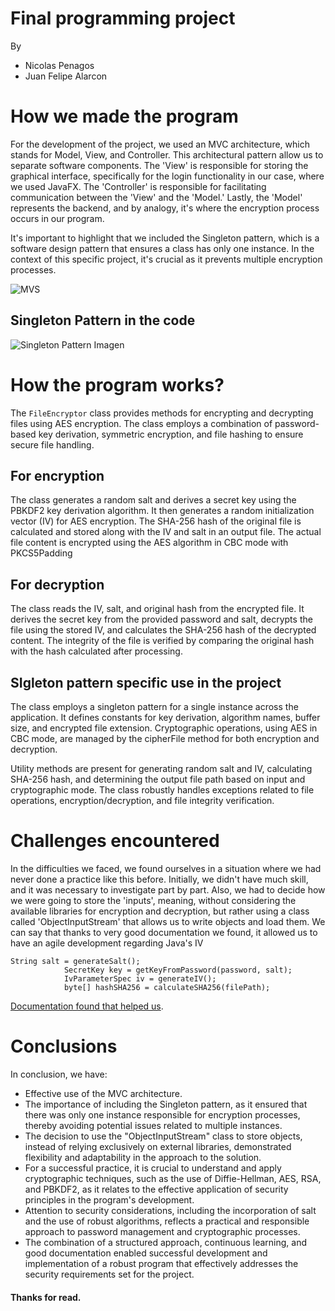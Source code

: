 # Final programming project
By 
- Nicolas Penagos
- Juan Felipe Alarcon

# How we made the program
For the development of the project, we used an MVC architecture, which stands for Model, View, and Controller. This architectural pattern allow us to separate software components. The 'View' is responsible for storing the graphical interface, specifically for the login functionality in our case, where we used JavaFX. The 'Controller' is responsible for facilitating communication between the 'View' and the 'Model.' Lastly, the 'Model' represents the backend, and by analogy, it's where the encryption process occurs in our program.

It's important to highlight that we included the Singleton pattern, which is a software design pattern that ensures a class has only one instance. In the context of this specific project, it's crucial as it prevents multiple encryption processes.

![MVS](https://4.bp.blogspot.com/-LSdEcy5ZlGY/WxMvPqGVw3I/AAAAAAAABwA/UGj7tfEfHvQ1qkKMNYGq-CM0kYH9thNvQCLcBGAs/s1600/mvc.png)

## Singleton Pattern in the code 
![Singleton Pattern Imagen](https://pbs.twimg.com/media/F__K6iVWAAAeUtM?format=jpg&name=small)

# How the program works?
The `FileEncryptor` class provides methods for encrypting and decrypting files using AES encryption. The class employs a combination of password-based key derivation, symmetric encryption, and file hashing to ensure secure file handling. 

## For encryption
The class generates a random salt and derives a secret key using the PBKDF2 key derivation algorithm. It then generates a random initialization vector (IV) for AES encryption. The SHA-256 hash of the original file is calculated and stored along with the IV and salt in an output file. The actual file content is encrypted using the AES algorithm in CBC mode with PKCS5Padding

## For decryption
The class reads the IV, salt, and original hash from the encrypted file. It derives the secret key from the provided password and salt, decrypts the file using the stored IV, and calculates the SHA-256 hash of the decrypted content. The integrity of the file is verified by comparing the original hash with the hash calculated after processing.

## SIgleton pattern specific use in the project
The class employs a singleton pattern for a single instance across the application. It defines constants for key derivation, algorithm names, buffer size, and encrypted file extension. Cryptographic operations, using AES in CBC mode, are managed by the cipherFile method for both encryption and decryption.

Utility methods are present for generating random salt and IV, calculating SHA-256 hash, and determining the output file path based on input and cryptographic mode. The class robustly handles exceptions related to file operations, encryption/decryption, and file integrity verification.

# Challenges encountered
In the difficulties we faced, we found ourselves in a situation where we had never done a practice like this before. Initially, we didn't have much skill, and it was necessary to investigate part by part. Also, we had to decide how we were going to store the 'inputs', meaning, without considering the available libraries for encryption and decryption, but rather using a class called 'ObjectInputStream' that allows us to write objects and load them.
We can say that thanks to very good documentation we found, it allowed us to have an agile development regarding Java's IV


```
String salt = generateSalt();
            SecretKey key = getKeyFromPassword(password, salt);
            IvParameterSpec iv = generateIV();
            byte[] hashSHA256 = calculateSHA256(filePath);
```

[Documentation found that helped us](https://www.baeldung.com/java-aes-encryption-decryption).
            
# Conclusions
In conclusion, we have:

- Effective use of the MVC architecture.
- The importance of including the Singleton pattern, as it ensured that there was only one instance responsible for encryption processes, thereby avoiding potential issues related to multiple instances.
- The decision to use the "ObjectInputStream" class to store objects, instead of relying exclusively on external libraries, demonstrated flexibility and adaptability in the approach to the solution.
- For a successful practice, it is crucial to understand and apply cryptographic techniques, such as the use of Diffie-Hellman, AES, RSA, and PBKDF2, as it relates to the effective application of security principles in the program's development.
- Attention to security considerations, including the incorporation of salt and the use of robust algorithms, reflects a practical and responsible approach to password management and cryptographic processes.
- The combination of a structured approach, continuous learning, and good documentation enabled successful development and implementation of a robust program that effectively addresses the security requirements set for the project.





#### Thanks for read.
